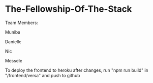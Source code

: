 # The-Fellowship-Of-The-Stack

Team Members:

Muniba

Danielle

Nic

Messele

To deploy the frontend to heroku after changes, run "npm run build" in "/frontend/versa" and push to github
